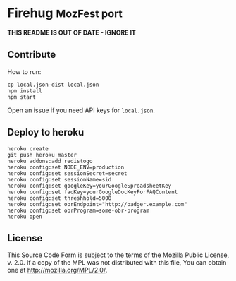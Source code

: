 # Firehug <small>MozFest port</small>

**THIS README IS OUT OF DATE - IGNORE IT**

## Contribute

How to run:

    cp local.json-dist local.json
    npm install
    npm start

Open an issue if you need API keys for `local.json`.

## Deploy to heroku

	heroku create
	git push heroku master
	heroku addons:add redistogo
	heroku config:set NODE_ENV=production
	heroku config:set sessionSecret=secret
	heroku config:set sessionName=sid
	heroku config:set googleKey=yourGoogleSpreadsheetKey
	heroku config:set faqKey=yourGoogleDocKeyForFAQContent
	heroku config:set threshhold=5000
	heroku config:set obrEndpoint="http://badger.example.com"
	heroku config:set obrProgram=some-obr-program
	heroku open

## License

This Source Code Form is subject to the terms of the Mozilla Public
License, v. 2.0. If a copy of the MPL was not distributed with this
file, You can obtain one at http://mozilla.org/MPL/2.0/.
